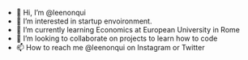 - 👋 Hi, I’m @leenonqui
- 👀 I’m interested in startup envoironment.
- 🌱 I’m currently learning Economics at European University in Rome
- 💞️ I’m looking to collaborate on projects to learn how to code
- 📫 How to reach me @leenonqui on Instagram or Twitter

<!---
leenonqui/leenonqui is a ✨ special ✨ repository because its `README.md` (this file) appears on your GitHub profile.
You can click the Preview link to take a look at your changes.
--->

